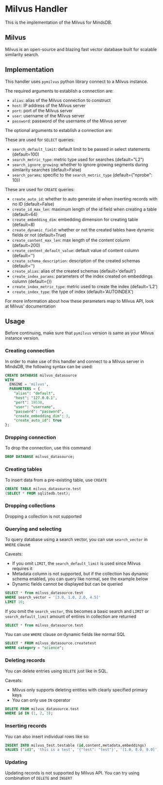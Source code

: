 # Milvus Handler

This is the implementation of the Milvus for MindsDB.

## Milvus

Milvus is an open-source and blazing fast vector database built for scalable similarity search.

## Implementation

This handler uses `pymilvus` python library connect to a Milvus instance.

The required arguments to establish a connection are:

* `alias`: alias of the Milvus connection to construct
* `host`: IP address of the Milvus server
* `port`: port of the Milvus server
* `user`: username of the Milvus server
* `password`: password of the username of the Milvus server

The optional arguments to establish a connection are:

These are used for `SELECT` queries:
* `search_default_limit`: default limit to be passed in select statements (default=100)
* `search_metric_type`: metric type used for searches (default="L2")
* `search_ignore_growing`: whether to ignore growing segments during similarity searches (default=False)
* `search_params`: specific to the `search_metric_type` (default={"nprobe": 10})

These are used for `CREATE` queries:
* `create_auto_id`: whether to auto generate id when inserting records with no ID (default=False)
* `create_id_max_len`: maximum length of the id field when creating a table (default=64)
* `create_embedding_dim`: embedding dimension for creating table (default=8)
* `create_dynamic_field`: whether or not the created tables have dynamic fields or not (default=True)
* `create_content_max_len`: max length of the content column (default=200)
* `create_content_default_value`: default value of content column (default='')
* `create_schema_description`: description of the created schemas (default='')
* `create_alias`: alias of the created schemas (default='default')
* `create_index_params`: parameters of the index created on embeddings column (default={})
* `create_index_metric_type`: metric used to create the index (default='L2')
* `create_index_type`: the type of index (default='AUTOINDEX')

For more information about how these perameters map to Milvus API, look at Milvus' documentation

## Usage

Before continuing, make sure that `pymilvus` version is same as your Milvus instance version.

### Creating connection

In order to make use of this handler and connect to a Milvus server in MindsDB, the following syntax can be used:

```sql
CREATE DATABASE milvus_datasource
WITH
  ENGINE = 'milvus',
  PARAMETERS = {
    "alias": "default",
    "host": "127.0.0.1",
    "port": 19530,
    "user": "username",
    "password": "password",
    "create_embedding_dim": 3,
    "create_auto_id": true
};
```

### Dropping connection

To drop the connection, use this command

```sql
DROP DATABASE milvus_datasource;
```

### Creating tables

To insert data from a pre-existing table, use `CREATE`

```sql
CREATE TABLE milvus_datasource.test
(SELECT * FROM sqlitedb.test);
```

### Dropping collections

Dropping a collection is not supported

### Querying and selecting

To query database using a search vector, you can use `search_vector` in `WHERE` clause

Caveats:
- If you omit `LIMIT`, the `search_default_limit` is used since Milvus requires it
- Metadata column is not supported, but if the collection has dynamic schema enabled, you can query like normal, see the example below
- Dynamic fields cannot be displayed but can be queried

```sql
SELECT * from milvus_datasource.test
WHERE search_vector = '[3.0, 1.0, 2.0, 4.5]'
LIMIT 10;
```

If you omit the `search_vector`, this becomes a basic search and `LIMIT` or `search_default_limit` amount of entires in collection are returned

```sql
SELECT * from milvus_datasource.test
```

You can use `WHERE` clause on dynamic fields like normal SQL

```sql
SELECT * FROM milvus_datasource.createtest
WHERE category = "science";
```

### Deleting records

You can delete entries using `DELETE` just like in SQL.

Caveats:
- Milvus only supports deleting entities with clearly specified primary keys
- You can only use `IN` operator

```sql
DELETE FROM milvus_datasource.test
WHERE id IN (1, 2, 3);
```

### Inserting records

You can also insert individual rows like so:

```sql
INSERT INTO milvus_test.testable (id,content,metadata,embeddings)
VALUES ("id3", 'this is a test', '{"test": "test"}', '[1.0, 8.0, 9.0]');
```

### Updating

Updating records is not supported by Milvus API. You can try using combination of `DELETE` and `INSERT`

